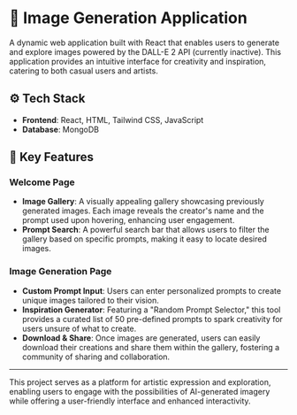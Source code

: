 # 🎨 Image Generation Application

A dynamic web application built with React that enables users to generate and explore images powered by the DALL-E 2 API (currently inactive). This application provides an intuitive interface for creativity and inspiration, catering to both casual users and artists.

## ⚙️ Tech Stack

- **Frontend**: React, HTML, Tailwind CSS, JavaScript
- **Database**: MongoDB

## 🌟 Key Features

### Welcome Page
- **Image Gallery**: A visually appealing gallery showcasing previously generated images. Each image reveals the creator's name and the prompt used upon hovering, enhancing user engagement.
- **Prompt Search**: A powerful search bar that allows users to filter the gallery based on specific prompts, making it easy to locate desired images.

### Image Generation Page
- **Custom Prompt Input**: Users can enter personalized prompts to create unique images tailored to their vision.
- **Inspiration Generator**: Featuring a "Random Prompt Selector," this tool provides a curated list of 50 pre-defined prompts to spark creativity for users unsure of what to create.
- **Download & Share**: Once images are generated, users can easily download their creations and share them within the gallery, fostering a community of sharing and collaboration.

---

This project serves as a platform for artistic expression and exploration, enabling users to engage with the possibilities of AI-generated imagery while offering a user-friendly interface and enhanced interactivity.
